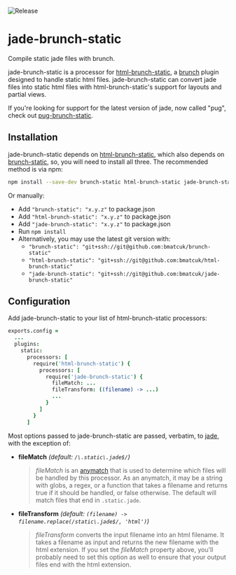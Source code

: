 ![Release](https://img.shields.io/npm/v/jade-brunch-static.svg)

# jade-brunch-static
Compile static jade files with brunch.

jade-brunch-static is a processor for [html-brunch-static](https://github.com/bmatcuk/html-brunch-static), a [brunch](http://brunch.io/) plugin designed to handle static html files. jade-brunch-static can convert jade files into static html files with html-brunch-static's support for layouts and partial views.

If you're looking for support for the latest version of jade, now called "pug", check out [pug-brunch-static](https://github.com/bmatcuk/pug-brunch-static).

## Installation
jade-brunch-static depends on [html-brunch-static](https://github.com/bmatcuk/html-brunch-static), which also depends on [brunch-static](https://github.com/bmatcuk/brunch-static), so, you will need to install all three. The recommended method is via npm:

```bash
npm install --save-dev brunch-static html-brunch-static jade-brunch-static
```

Or manually:

* Add `"brunch-static": "x.y.z"` to package.json
* Add `"html-brunch-static": "x.y.z"` to package.json
* Add `"jade-brunch-static": "x.y.z"` to package.json
* Run `npm install`
* Alternatively, you may use the latest git version with:
  * `"brunch-static": "git+ssh://git@github.com:bmatcuk/brunch-static"`
  * `"html-brunch-static": "git+ssh://git@github.com:bmatcuk/html-brunch-static"`
  * `"jade-brunch-static": "git+ssh://git@github.com:bmatcuk/jade-brunch-static"`

## Configuration
Add jade-brunch-static to your list of html-brunch-static processors:

```coffee
exports.config =
  ...
  plugins:
    static:
      processors: [
        require('html-brunch-static') {
          processors: [
            require('jade-brunch-static') {
              fileMatch: ...
              fileTransform: ((filename) -> ...)
              ...
            }
          ]
        }
      ]
```

Most options passed to jade-brunch-static are passed, verbatim, to [jade](https://github.com/jadejs/jade), with the exception of:

* **fileMatch** _(default: `/\.static\.jade$/`)_

  > _fileMatch_ is an [anymatch](https://github.com/es128/anymatch) that is used to determine which files will be handled by this processor. As an anymatch, it may be a string with globs, a regex, or a function that takes a filename and returns true if it should be handled, or false otherwise. The default will match files that end in `.static.jade`.

* **fileTransform** _(default: `(filename) -> filename.replace(/static\.jade$/, 'html')`)_

  > _fileTransform_ converts the input filename into an html filename. It takes a filename as input and returns the new filename with the html extension. If you set the _fileMatch_ property above, you'll probably need to set this option as well to ensure that your output files end with the html extension.

